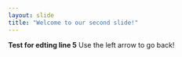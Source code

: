 ```yaml
---
layout: slide
title: "Welcome to our second slide!"
---
```

**Test for edting line 5**
Use the left arrow to go back!
